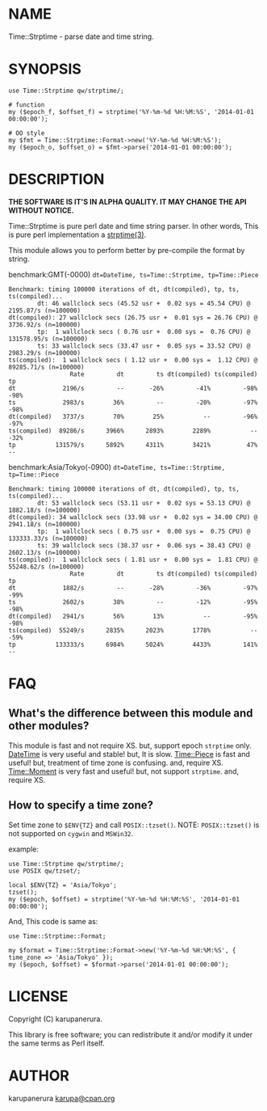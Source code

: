 # NAME

Time::Strptime - parse date and time string.

# SYNOPSIS

    use Time::Strptime qw/strptime/;

    # function
    my ($epoch_f, $offset_f) = strptime('%Y-%m-%d %H:%M:%S', '2014-01-01 00:00:00');

    # OO style
    my $fmt = Time::Strptime::Format->new('%Y-%m-%d %H:%M:%S');
    my ($epoch_o, $offset_o) = $fmt->parse('2014-01-01 00:00:00');

# DESCRIPTION

__THE SOFTWARE IS IT'S IN ALPHA QUALITY. IT MAY CHANGE THE API WITHOUT NOTICE.__

Time::Strptime is pure perl date and time string parser.
In other words, This is pure perl implementation a [strptime(3)](http://man.he.net/man3/strptime).

This module allows you to perform better by pre-compile the format by string.

benchmark:GMT(-0000) `dt=DateTime, ts=Time::Strptime, tp=Time::Piece`

    Benchmark: timing 100000 iterations of dt, dt(compiled), tp, ts, ts(compiled)...
            dt: 46 wallclock secs (45.52 usr +  0.02 sys = 45.54 CPU) @ 2195.87/s (n=100000)
    dt(compiled): 27 wallclock secs (26.75 usr +  0.01 sys = 26.76 CPU) @ 3736.92/s (n=100000)
            tp:  1 wallclock secs ( 0.76 usr +  0.00 sys =  0.76 CPU) @ 131578.95/s (n=100000)
            ts: 33 wallclock secs (33.47 usr +  0.05 sys = 33.52 CPU) @ 2983.29/s (n=100000)
    ts(compiled):  1 wallclock secs ( 1.12 usr +  0.00 sys =  1.12 CPU) @ 89285.71/s (n=100000)
                     Rate         dt         ts dt(compiled) ts(compiled)         tp
    dt             2196/s         --       -26%         -41%         -98%       -98%
    ts             2983/s        36%         --         -20%         -97%       -98%
    dt(compiled)   3737/s        70%        25%           --         -96%       -97%
    ts(compiled)  89286/s      3966%      2893%        2289%           --       -32%
    tp           131579/s      5892%      4311%        3421%          47%         --

benchmark:Asia/Tokyo(-0900) `dt=DateTime, ts=Time::Strptime, tp=Time::Piece`

    Benchmark: timing 100000 iterations of dt, dt(compiled), tp, ts, ts(compiled)...
            dt: 53 wallclock secs (53.11 usr +  0.02 sys = 53.13 CPU) @ 1882.18/s (n=100000)
    dt(compiled): 34 wallclock secs (33.98 usr +  0.02 sys = 34.00 CPU) @ 2941.18/s (n=100000)
            tp:  1 wallclock secs ( 0.75 usr +  0.00 sys =  0.75 CPU) @ 133333.33/s (n=100000)
            ts: 39 wallclock secs (38.37 usr +  0.06 sys = 38.43 CPU) @ 2602.13/s (n=100000)
    ts(compiled):  1 wallclock secs ( 1.81 usr +  0.00 sys =  1.81 CPU) @ 55248.62/s (n=100000)
                     Rate         dt         ts dt(compiled) ts(compiled)         tp
    dt             1882/s         --       -28%         -36%         -97%       -99%
    ts             2602/s        38%         --         -12%         -95%       -98%
    dt(compiled)   2941/s        56%        13%           --         -95%       -98%
    ts(compiled)  55249/s      2835%      2023%        1778%           --       -59%
    tp           133333/s      6984%      5024%        4433%         141%         --

# FAQ

## What's the difference between this module and other modules?

This module is fast and not require XS. but, support epoch `strptime` only.
[DateTime](https://metacpan.org/pod/DateTime) is very useful and stable! but, It is slow.
[Time::Piece](https://metacpan.org/pod/Time::Piece) is fast and useful! but, treatment of time zone is confusing. and, require XS.
[Time::Moment](https://metacpan.org/pod/Time::Moment) is very fast and useful! but, not support `strptime`. and, require XS.

## How to specify a time zone?

Set time zone to `$ENV{TZ}` and call `POSIX::tzset()`.
NOTE: `POSIX::tzset()` is not supported on `cygwin` and `MSWin32`.

example:

    use Time::Strptime qw/strptime/;
    use POSIX qw/tzset/;

    local $ENV{TZ} = 'Asia/Tokyo';
    tzset();
    my ($epoch, $offset) = strptime('%Y-%m-%d %H:%M:%S', '2014-01-01 00:00:00');

And, This code is same as:

    use Time::Strptime::Format;

    my $format = Time::Strptime::Format->new('%Y-%m-%d %H:%M:%S', { time_zone => 'Asia/Tokyo' });
    my ($epoch, $offset) = $format->parse('2014-01-01 00:00:00');

# LICENSE

Copyright (C) karupanerura.

This library is free software; you can redistribute it and/or modify
it under the same terms as Perl itself.

# AUTHOR

karupanerura <karupa@cpan.org>
